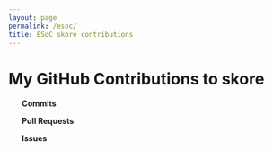 ```yaml
---
layout: page
permalink: /esoc/
title: ESoC skore contributions
---
```


<h1>My GitHub Contributions to skore</h1>
<ul id="commits"><strong>Commits</strong></ul>
<ul id="prs"><strong>Pull Requests</strong></ul>
<ul id="issues"><strong>Issues</strong></ul>

<script>
const user = 'divakaivan';
const repo = 'probabl-ai/skore';

async function fetchCommits() {
  const url = `https://api.github.com/repos/${repo}/commits?author=${user}`;
  const res = await fetch(url);
  const data = await res.json();
  const container = document.getElementById('commits');
  data.forEach(commit => {
    const li = document.createElement('li');
    li.innerHTML = `<a href="${commit.html_url}" target="_blank">${commit.commit.message}</a>`;
    container.appendChild(li);
  });
}

async function fetchPRs() {
  const url = `https://api.github.com/search/issues?q=repo:${repo}+is:pr+author:${user}`;
  const res = await fetch(url);
  const data = await res.json();
  const container = document.getElementById('prs');
  data.items.forEach(pr => {
    const li = document.createElement('li');
    li.innerHTML = `<a href="${pr.html_url}" target="_blank">${pr.title}</a>`;
    container.appendChild(li);
  });
}

async function fetchIssues() {
  const url = `https://api.github.com/search/issues?q=repo:${repo}+is:issue+author:${user}`;
  const res = await fetch(url);
  const data = await res.json();
  const container = document.getElementById('issues');
  data.items.forEach(issue => {
    const li = document.createElement('li');
    li.innerHTML = `<a href="${issue.html_url}" target="_blank">${issue.title}</a>`;
    container.appendChild(li);
  });
}

fetchCommits();
fetchPRs();
fetchIssues();
</script>
